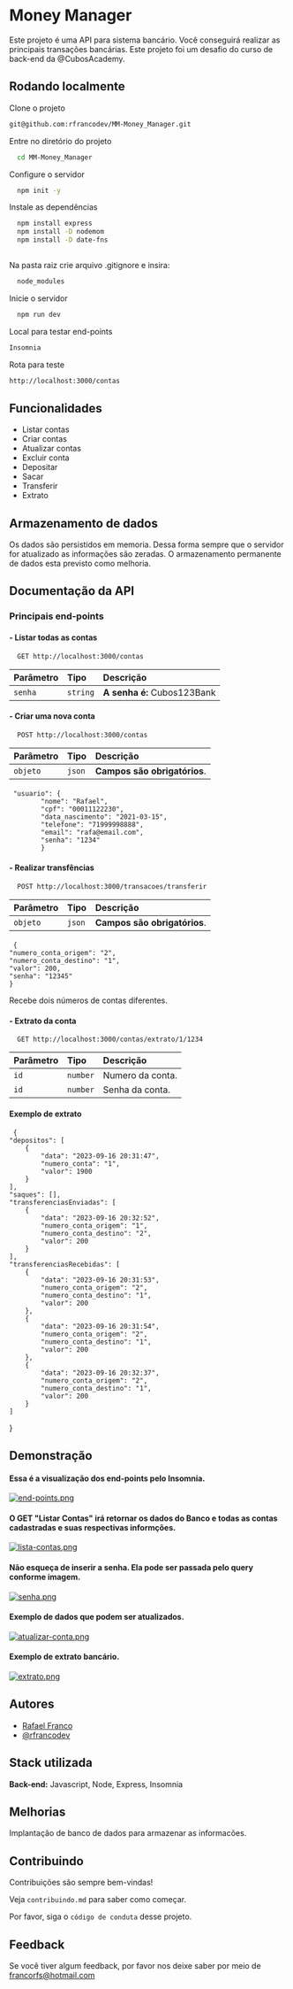 
# Money Manager

Este projeto é uma API para sistema bancário. Você conseguirá realizar as principais transações bancárias.
Este projeto foi um desafio do curso de back-end da @CubosAcademy.
## Rodando localmente

Clone o projeto

```bash
git@github.com:rfrancodev/MM-Money_Manager.git
```

Entre no diretório do projeto

```bash
  cd MM-Money_Manager
```

Configure o servidor

```bash
  npm init -y
```
Instale as dependências

```bash
  npm install express
  npm install -D nodemom
  npm install -D date-fns
  
```
Na pasta raiz crie arquivo .gitignore e insira:

```bash
  node_modules
```

Inicie o servidor

```bash
  npm run dev
```

Local para testar end-points

```bash
Insomnia

```

Rota para teste

```bash
http://localhost:3000/contas

```


## Funcionalidades

- Listar contas
- Criar contas
- Atualizar contas
- Excluir conta
- Depositar
- Sacar
- Transferir
- Extrato


## Armazenamento de dados
Os dados são persistidos em memoria. Dessa forma sempre que o servidor for atualizado as informações são zeradas. 
O armazenamento permanente de dados esta previsto como melhoria.
## Documentação da API

### Principais end-points

#### - Listar todas as contas

```http
  GET http://localhost:3000/contas
```

| Parâmetro   | Tipo       | Descrição                           |
| :---------- | :--------- | :---------------------------------- |
| `senha` | `string` | **A senha é:** Cubos123Bank |

#### - Criar uma nova conta

```http
  POST http://localhost:3000/contas
```

| Parâmetro   | Tipo       | Descrição                                   |
| :---------- | :--------- | :------------------------------------------ |
| `objeto`      | `json` | **Campos são obrigatórios**.|

#### 
     "usuario": {
            "nome": "Rafael",
            "cpf": "00011122230",
            "data_nascimento": "2021-03-15",
            "telefone": "71999998888",
            "email": "rafa@email.com",
            "senha": "1234"
            }

#### - Realizar transfências

```http
  POST http://localhost:3000/transacoes/transferir
```

| Parâmetro   | Tipo       | Descrição                                   |
| :---------- | :--------- | :------------------------------------------ |
| `objeto`      | `json` | **Campos são obrigatórios**.|

#### 
     {
	"numero_conta_origem": "2",
	"numero_conta_destino": "1",
	"valor": 200,
	"senha": "12345"
    }

Recebe dois números de contas diferentes.
#### - Extrato da conta

```http
  GET http://localhost:3000/contas/extrato/1/1234
```

| Parâmetro   | Tipo       | Descrição                                   |
| :---------- | :--------- | :------------------------------------------ |
| `id`      | `number` | Numero da conta.|
| `id`      | `number` | Senha da conta.|

#### Exemplo de extrato
     {
	"depositos": [
		{
			"data": "2023-09-16 20:31:47",
			"numero_conta": "1",
			"valor": 1900
		}
	],
	"saques": [],
	"transferenciasEnviadas": [
		{
			"data": "2023-09-16 20:32:52",
			"numero_conta_origem": "1",
			"numero_conta_destino": "2",
			"valor": 200
		}
	],
	"transferenciasRecebidas": [
		{
			"data": "2023-09-16 20:31:53",
			"numero_conta_origem": "2",
			"numero_conta_destino": "1",
			"valor": 200
		},
		{
			"data": "2023-09-16 20:31:54",
			"numero_conta_origem": "2",
			"numero_conta_destino": "1",
			"valor": 200
		},
		{
			"data": "2023-09-16 20:32:37",
			"numero_conta_origem": "2",
			"numero_conta_destino": "1",
			"valor": 200
		}
	]
}


## Demonstração

#### Essa é a visualização dos end-points pelo Insomnia. 

[![end-points.png](https://i.postimg.cc/bwGL12D2/end-points.png)](https://postimg.cc/HrgQgntp)

#### O GET "Listar Contas" irá retornar os dados do Banco e todas as contas cadastradas e suas respectivas informções.

[![lista-contas.png](https://i.postimg.cc/7LGcPWMd/lista-contas.png)](https://postimg.cc/06vZcZ40)

#### Não esqueça de inserir a **senha**. Ela pode ser passada pelo query conforme imagem.

[![senha.png](https://i.postimg.cc/tCqMnTNh/senha.png)](https://postimg.cc/F16Z2hqR)

#### Exemplo de dados que podem ser atualizados.

[![atualizar-conta.png](https://i.postimg.cc/mk8VyYy7/atualizar-conta.png)](https://postimg.cc/JHHb1Bgh)

#### Exemplo de extrato bancário.

[![extrato.png](https://i.postimg.cc/RZzxY97h/extrato.png)](https://postimg.cc/JGKFyfdC)

## Autores

- [Rafael Franco](https://www.linkedin.com/in/rafa-franco/)
- [@rfrancodev](https://github.com/rfrancodev)


## Stack utilizada


**Back-end:** Javascript, Node, Express, Insomnia


## Melhorias

Implantação de banco de dados para armazenar as informacões.


## Contribuindo

Contribuições são sempre bem-vindas!

Veja `contribuindo.md` para saber como começar.

Por favor, siga o `código de conduta` desse projeto.


## Feedback

Se você tiver algum feedback, por favor nos deixe saber por meio de francorfs@hotmail.com
